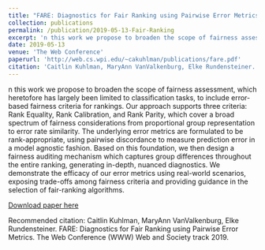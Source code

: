 ```yaml
---
title: "FARE: Diagnostics for Fair Ranking using Pairwise Error Metrics"
collection: publications
permalink: /publication/2019-05-13-Fair-Ranking
excerpt: 'n this work we propose to broaden the scope of fairness assessment, which heretofore has largely been limited to classification tasks, to include error-based fairness criteria for rankings. Our approach supports three criteria: Rank Equality, Rank Calibration, and Rank Parity, which cover a broad spectrum of fairness considerations from proportional group representation to error rate similarity. The underlying error metrics are formulated to be rank-appropriate, using pairwise discordance to measure prediction error in a model agnostic fashion. Based on this foundation, we then design a fairness auditing mechanism which captures group differences throughout the entire ranking, generating in-depth, nuanced diagnostics. We demonstrate the efficacy of our error metrics using real-world scenarios, exposing trade-offs among fairness criteria and providing guidance in the selection of fair-ranking algorithms.'
date: 2019-05-13
venue: 'The Web Conference'
paperurl: 'http://web.cs.wpi.edu/~cakuhlman/publications/fare.pdf'
citation: 'Caitlin Kuhlman, MaryAnn VanValkenburg, Elke Rundensteiner. FARE: Diagnostics for Fair Ranking using Pairwise Error Metrics. The Web Conference (WWW) Web and Society track 2019.'
---
```

n this work we propose to broaden the scope of fairness assessment, which heretofore has largely been limited to classification tasks, to include error-based fairness criteria for rankings. Our approach supports three criteria: Rank Equality, Rank Calibration, and Rank Parity, which cover a broad spectrum of fairness considerations from proportional group representation to error rate similarity. The underlying error metrics are formulated to be rank-appropriate, using pairwise discordance to measure prediction error in a model agnostic fashion. Based on this foundation, we then design a fairness auditing mechanism which captures group differences throughout the entire ranking, generating in-depth, nuanced diagnostics. We demonstrate the efficacy of our error metrics using real-world scenarios, exposing trade-offs among fairness criteria and providing guidance in the selection of fair-ranking algorithms.

[Download paper here](http://web.cs.wpi.edu/~cakuhlman/publications/fare.pdf)

Recommended citation: Caitlin Kuhlman, MaryAnn VanValkenburg, Elke Rundensteiner. FARE: Diagnostics for Fair Ranking using Pairwise Error Metrics. The Web Conference (WWW) Web and Society track 2019.